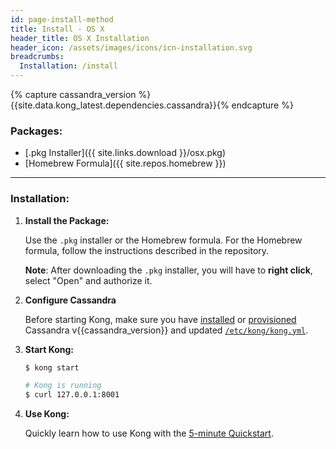 ```yaml
---
id: page-install-method
title: Install - OS X
header_title: OS X Installation
header_icon: /assets/images/icons/icn-installation.svg
breadcrumbs:
  Installation: /install
---
```


{% capture cassandra_version %}{{site.data.kong_latest.dependencies.cassandra}}{% endcapture %}

### Packages:

- [.pkg Installer]({{ site.links.download }}/osx.pkg)
- [Homebrew Formula]({{ site.repos.homebrew }})

----

### Installation:

1. **Install the Package:**

    Use the `.pkg` installer or the Homebrew formula. For the Homebrew formula, follow the instructions described in the repository.

    **Note**: After downloading the `.pkg` installer, you will have to **right click**, select "Open" and authorize it.

2. **Configure Cassandra**

    Before starting Kong, make sure you have [installed](http://www.apache.org/dyn/closer.cgi?path=/cassandra/{{cassandra_version}}/apache-cassandra-{{cassandra_version}}-bin.tar.gz) or [provisioned](http://kongdb.org) Cassandra v{{cassandra_version}} and updated [`/etc/kong/kong.yml`](/docs/latest/configuration/#databases_available).

3. **Start Kong:**

    ```bash
    $ kong start

    # Kong is running
    $ curl 127.0.0.1:8001
    ```

4. **Use Kong:**

    Quickly learn how to use Kong with the [5-minute Quickstart](/docs/latest/getting-started/quickstart).
